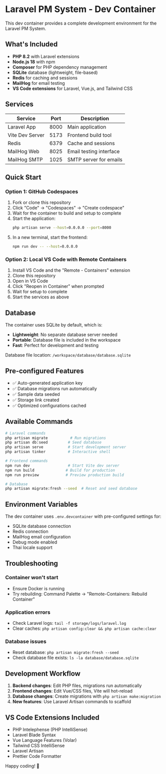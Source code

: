 # Laravel PM System - Dev Container

This dev container provides a complete development environment for the Laravel PM System.

## What's Included

- **PHP 8.2** with Laravel extensions
- **Node.js 18** with npm
- **Composer** for PHP dependency management
- **SQLite** database (lightweight, file-based)
- **Redis** for caching and sessions
- **MailHog** for email testing
- **VS Code extensions** for Laravel, Vue.js, and Tailwind CSS

## Services

| Service | Port | Description |
|---------|------|-------------|
| Laravel App | 8000 | Main application |
| Vite Dev Server | 5173 | Frontend build tool |
| Redis | 6379 | Cache and sessions |
| MailHog Web | 8025 | Email testing interface |
| MailHog SMTP | 1025 | SMTP server for emails |

## Quick Start

### Option 1: GitHub Codespaces
1. Fork or clone this repository
2. Click "Code" → "Codespaces" → "Create codespace"
3. Wait for the container to build and setup to complete
4. Start the application:
   ```bash
   php artisan serve --host=0.0.0.0 --port=8000
   ```
5. In a new terminal, start the frontend:
   ```bash
   npm run dev -- --host=0.0.0.0
   ```

### Option 2: Local VS Code with Remote Containers
1. Install VS Code and the "Remote - Containers" extension
2. Clone this repository
3. Open in VS Code
4. Click "Reopen in Container" when prompted
5. Wait for setup to complete
6. Start the services as above

## Database

The container uses SQLite by default, which is:
- **Lightweight**: No separate database server needed
- **Portable**: Database file is included in the workspace
- **Fast**: Perfect for development and testing

Database file location: `/workspace/database/database.sqlite`

## Pre-configured Features

- ✅ Auto-generated application key
- ✅ Database migrations run automatically
- ✅ Sample data seeded
- ✅ Storage link created
- ✅ Optimized configurations cached

## Available Commands

```bash
# Laravel commands
php artisan migrate          # Run migrations
php artisan db:seed         # Seed database
php artisan serve           # Start development server
php artisan tinker          # Interactive shell

# Frontend commands
npm run dev                 # Start Vite dev server
npm run build              # Build for production
npm run preview            # Preview production build

# Database
php artisan migrate:fresh --seed  # Reset and seed database
```

## Environment Variables

The dev container uses `.env.devcontainer` with pre-configured settings for:
- SQLite database connection
- Redis connection
- MailHog email configuration
- Debug mode enabled
- Thai locale support

## Troubleshooting

### Container won't start
- Ensure Docker is running
- Try rebuilding: Command Palette → "Remote-Containers: Rebuild Container"

### Application errors
- Check Laravel logs: `tail -f storage/logs/laravel.log`
- Clear caches: `php artisan config:clear && php artisan cache:clear`

### Database issues
- Reset database: `php artisan migrate:fresh --seed`
- Check database file exists: `ls -la database/database.sqlite`

## Development Workflow

1. **Backend changes**: Edit PHP files, migrations run automatically
2. **Frontend changes**: Edit Vue/CSS files, Vite will hot-reload
3. **Database changes**: Create migrations with `php artisan make:migration`
4. **New features**: Use Laravel Artisan commands to scaffold

## VS Code Extensions Included

- PHP Intelephense (PHP IntelliSense)
- Laravel Blade Syntax
- Vue Language Features (Volar)
- Tailwind CSS IntelliSense
- Laravel Artisan
- Prettier Code Formatter

Happy coding! 🚀